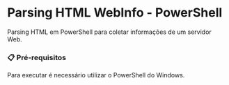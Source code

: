 # Parsing HTML WebInfo - PowerShell

Parsing HTML em PowerShell para coletar informações de um servidor Web.

### 📋 Pré-requisitos

Para executar é necessário utilizar o PowerShell do Windows.
